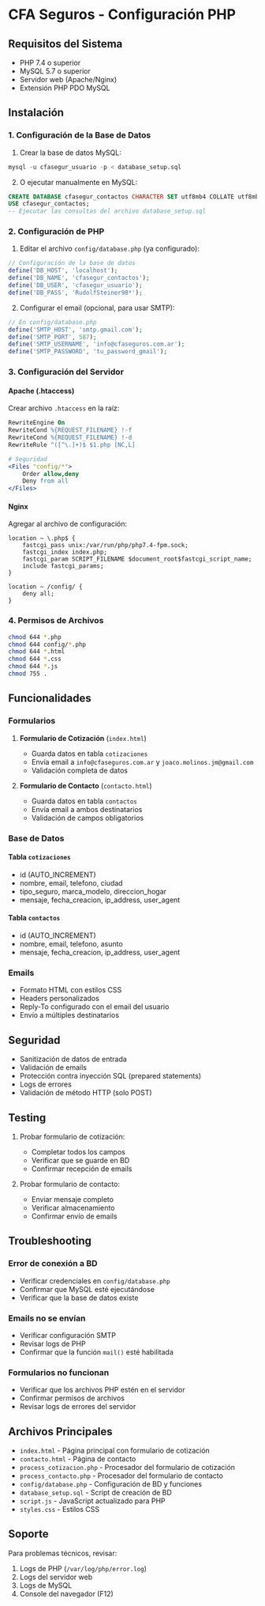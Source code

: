 # CFA Seguros - Configuración PHP

## Requisitos del Sistema

- PHP 7.4 o superior
- MySQL 5.7 o superior
- Servidor web (Apache/Nginx)
- Extensión PHP PDO MySQL

## Instalación

### 1. Configuración de la Base de Datos

1. Crear la base de datos MySQL:
```sql
mysql -u cfasegur_usuario -p < database_setup.sql
```

2. O ejecutar manualmente en MySQL:
```sql
CREATE DATABASE cfasegur_contactos CHARACTER SET utf8mb4 COLLATE utf8mb4_unicode_ci;
USE cfasegur_contactos;
-- Ejecutar las consultas del archivo database_setup.sql
```

### 2. Configuración de PHP

1. Editar el archivo `config/database.php` (ya configurado):
```php
// Configuración de la base de datos
define('DB_HOST', 'localhost');
define('DB_NAME', 'cfasegur_contactos');
define('DB_USER', 'cfasegur_usuario');
define('DB_PASS', 'RudolfSteiner98*');
```

2. Configurar el email (opcional, para usar SMTP):
```php
// En config/database.php
define('SMTP_HOST', 'smtp.gmail.com');
define('SMTP_PORT', 587);
define('SMTP_USERNAME', 'info@cfaseguros.com.ar');
define('SMTP_PASSWORD', 'tu_password_gmail');
```

### 3. Configuración del Servidor

#### Apache (.htaccess)
Crear archivo `.htaccess` en la raíz:
```apache
RewriteEngine On
RewriteCond %{REQUEST_FILENAME} !-f
RewriteCond %{REQUEST_FILENAME} !-d
RewriteRule ^([^\.]+)$ $1.php [NC,L]

# Seguridad
<Files "config/*">
    Order allow,deny
    Deny from all
</Files>
```

#### Nginx
Agregar al archivo de configuración:
```nginx
location ~ \.php$ {
    fastcgi_pass unix:/var/run/php/php7.4-fpm.sock;
    fastcgi_index index.php;
    fastcgi_param SCRIPT_FILENAME $document_root$fastcgi_script_name;
    include fastcgi_params;
}

location ~ /config/ {
    deny all;
}
```

### 4. Permisos de Archivos

```bash
chmod 644 *.php
chmod 644 config/*.php
chmod 644 *.html
chmod 644 *.css
chmod 644 *.js
chmod 755 .
```

## Funcionalidades

### Formularios

1. **Formulario de Cotización** (`index.html`)
   - Guarda datos en tabla `cotizaciones`
   - Envía email a `info@cfaseguros.com.ar` y `joaco.molinos.jm@gmail.com`
   - Validación completa de datos

2. **Formulario de Contacto** (`contacto.html`)
   - Guarda datos en tabla `contactos`
   - Envía email a ambos destinatarios
   - Validación de campos obligatorios

### Base de Datos

#### Tabla `cotizaciones`
- id (AUTO_INCREMENT)
- nombre, email, telefono, ciudad
- tipo_seguro, marca_modelo, direccion_hogar
- mensaje, fecha_creacion, ip_address, user_agent

#### Tabla `contactos`
- id (AUTO_INCREMENT)
- nombre, email, telefono, asunto
- mensaje, fecha_creacion, ip_address, user_agent

### Emails

- Formato HTML con estilos CSS
- Headers personalizados
- Reply-To configurado con el email del usuario
- Envío a múltiples destinatarios

## Seguridad

- Sanitización de datos de entrada
- Validación de emails
- Protección contra inyección SQL (prepared statements)
- Logs de errores
- Validación de método HTTP (solo POST)

## Testing

1. Probar formulario de cotización:
   - Completar todos los campos
   - Verificar que se guarde en BD
   - Confirmar recepción de emails

2. Probar formulario de contacto:
   - Enviar mensaje completo
   - Verificar almacenamiento
   - Confirmar envío de emails

## Troubleshooting

### Error de conexión a BD
- Verificar credenciales en `config/database.php`
- Confirmar que MySQL esté ejecutándose
- Verificar que la base de datos existe

### Emails no se envían
- Verificar configuración SMTP
- Revisar logs de PHP
- Confirmar que la función `mail()` esté habilitada

### Formularios no funcionan
- Verificar que los archivos PHP estén en el servidor
- Confirmar permisos de archivos
- Revisar logs de errores del servidor

## Archivos Principales

- `index.html` - Página principal con formulario de cotización
- `contacto.html` - Página de contacto
- `process_cotizacion.php` - Procesador del formulario de cotización
- `process_contacto.php` - Procesador del formulario de contacto
- `config/database.php` - Configuración de BD y funciones
- `database_setup.sql` - Script de creación de BD
- `script.js` - JavaScript actualizado para PHP
- `styles.css` - Estilos CSS

## Soporte

Para problemas técnicos, revisar:
1. Logs de PHP (`/var/log/php/error.log`)
2. Logs del servidor web
3. Logs de MySQL
4. Console del navegador (F12)
